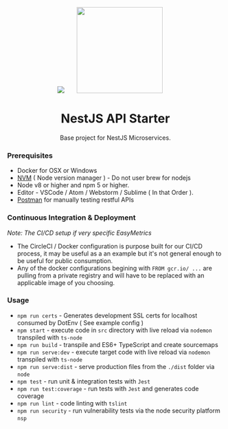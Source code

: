 <div align="center">
  <img
    src="http://kamilmysliwiec.com/public/nest-logo.png">
  <a href="https://github.com/easymetrics">
    <img width="200" height="200" vspace="" hspace="25"
      src="https://cdn.worldvectorlogo.com/logos/easymetrics-inc.svg">
  </a>
  <h1>NestJS API Starter</h1>
  <p>Base project for NestJS Microservices.<p>
</div>

### Prerequisites
* Docker for OSX or Windows
* [NVM](https://github.com/creationix/nvm) ( Node version manager ) - Do not user brew for nodejs
* Node v8 or higher and npm 5 or higher.
* Editor - VSCode / Atom / Webstorm / Sublime ( In that Order ).
* [Postman](https://chrome.google.com/webstore/detail/postman/fhbjgbiflinjbdggehcddcbncdddomop?hl=en) for manually testing restful APIs

### Continuous Integration & Deployment
_Note: The CI/CD setup if very specific EasyMetrics_

- The CircleCI / Docker configuration is purpose built for our CI/CD process, it may be useful as a an example but it's not general enough to be useful for public consumption.
- Any of the docker configurations begining with `FROM gcr.io/ ...` are pulling from a private registry and will have to be replaced with an applicable image of you choosing. 

### Usage
- `npm run certs` - Generates development SSL certs for localhost consumed by DotEnv ( See example config )
- `npm start` - execute code in `src` directory with live reload via `nodemon` transpiled with `ts-node`
- `npm run build` - transpile and ES6+ TypeScript and create sourcemaps
- `npm run serve:dev` - execute target code with live reload via `nodemon` transpiled with `ts-node`
- `npm run serve:dist` - serve production files from the `./dist` folder via `node`
- `npm test` - run unit & integration tests with `Jest`
- `npm run test:coverage` - run tests with `Jest` and generates code coverage
- `npm run lint` - code linting with `tslint`
- `npm run security` - run vulnerability tests via the node security platform `nsp`
